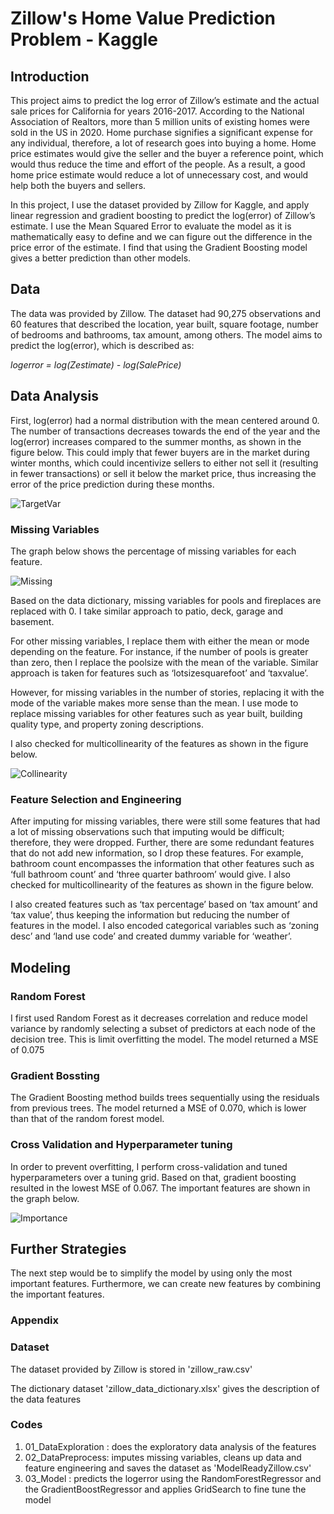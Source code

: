 # Zillow's Home Value Prediction Problem - Kaggle

## Introduction
This project aims to predict the log error of Zillow’s estimate and the actual sale prices for California for years 2016-2017.  According to the National Association of Realtors, more than 5 million units of existing homes were sold in the US in 2020. Home purchase signifies a significant expense for any individual, therefore, a lot of research goes into buying a home. Home price estimates would give the seller and the buyer a reference point, which would thus reduce the time and effort of the people. As a result, a good home price estimate would reduce a lot of unnecessary cost, and would help both the buyers and sellers.

In this project, I use the dataset provided by Zillow for Kaggle, and apply linear regression and gradient boosting to predict the log(error) of Zillow’s estimate. I use the Mean Squared Error to evaluate the model as it is mathematically easy to define and we can figure out the difference in the price error of the estimate. I find that using the Gradient Boosting model gives a better prediction than other models.

## Data
The data was provided by Zillow. The dataset had 90,275  observations and 60 features that described the location, year built, square footage, number of bedrooms and bathrooms, tax amount, among others. The model aims to predict the log(error), which is described as:

  *logerror = log(Zestimate) - log(SalePrice)*

## Data Analysis
First, log(error) had a normal distribution with the mean centered around 0. The number of transactions decreases towards the end of the year and the log(error) increases compared to the summer months, as shown in the figure below. This could imply that fewer buyers are in the market during winter months, which could incentivize sellers to either not sell it (resulting in fewer transactions) or sell it below the market price, thus increasing the error of the price prediction during these months.

![TargetVar](https://github.com/sharmas412/Zillow-Kaggle/blob/master/images/TargetVarExploration.png)

### Missing Variables
The graph below shows the percentage of missing variables for each feature. 

![Missing](https://github.com/sharmas412/Zillow-Kaggle/blob/master/images/MissingVar.png)

Based on the data dictionary, missing variables for pools and fireplaces are replaced with 0. I take similar approach to patio, deck, garage and basement. 

For other missing variables, I replace them with either the mean or mode depending on the feature. For instance, if the number of pools is greater than zero, then I replace the poolsize with the mean of the variable. Similar approach is taken for features such as ‘lotsizesquarefoot’ and ‘taxvalue’. 

However, for missing variables in the number of stories, replacing it with the mode of the variable makes more sense than the mean. I use mode to replace missing variables for other features such as  year built, building quality type, and property zoning descriptions.

I also checked for multicollinearity of the features as shown in the figure below.

![Collinearity](https://github.com/sharmas412/Zillow-Kaggle/blob/master/images/Multicollinearity.png)

### Feature Selection and Engineering
After imputing for missing variables, there were still some features that had a lot of missing observations such that imputing would be difficult; therefore, they were dropped. Further, there are some redundant features that do not add new information, so I drop these features. For example, bathroom count encompasses the information that other features such as ‘full bathroom count’ and ‘three quarter bathroom’ would give. I also checked for multicollinearity of the features as shown in the figure below.

I also created features such as ‘tax percentage’ based on ‘tax amount’ and ‘tax value’, thus keeping the information but reducing the number of features in the model. I also encoded categorical variables such as ‘zoning desc’ and ‘land use code’ and created dummy variable for ‘weather’.

## Modeling

### Random Forest
I first used Random Forest as it decreases correlation and reduce model variance by randomly selecting a subset of predictors at each node of the decision tree. This is limit overfitting the model. The model returned a MSE of 0.075

### Gradient Bossting
The Gradient Boosting method builds trees sequentially using the residuals from previous trees. The model returned a MSE of 0.070, which is lower than that of the random forest model.

### Cross Validation and Hyperparameter tuning
In order to prevent overfitting, I perform cross-validation and tuned hyperparameters over a tuning grid. Based on that, gradient boosting resulted in the lowest MSE of 0.067. The important features are shown in the graph below.

![Importance](https://github.com/sharmas412/Zillow-Kaggle/blob/master/images/Importance.png)

## Further Strategies
The next step would be to simplify the model by using only the most important features. Furthermore, we can create new features by combining the important features. 

### Appendix

### Dataset
The dataset provided by Zillow is stored in 'zillow_raw.csv'

The dictionary dataset 'zillow_data_dictionary.xlsx' gives the description of the data features

### Codes
1) 01_DataExploration : does the exploratory data analysis of the features
2) 02_DataPreprocess: imputes missing variables, cleans up data and feature engineering and saves the dataset as 'ModelReadyZillow.csv'
3) 03_Model : predicts the logerror using the RandomForestRegressor and the GradientBoostRegressor and applies GridSearch to fine tune the model
